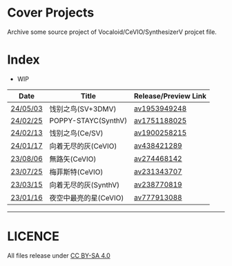# Cover Projects
Archive some source project of Vocaloid/CeVIO/SynthesizerV projcet file.

# Index
- WIP

| Date                               | Title                 | Release/Preview Link                                        |
| ---------------------------------- | --------------------- | ----------------------------------------------------------- |
| [24/05/03](./240503饯别之鸟)       | 饯别之鸟(SV+3DMV)     | [av1953949248](https://www.bilibili.com/video/av1953949248) |
| [24/02/25](./240225POPPY)          | POPPY-STAYC(SynthV)   | [av1751188025](https://www.bilibili.com/video/av1751188025) |
| [24/02/13](./240213饯别之鸟)       | 饯别之鸟(Ce/SV)       | [av1900258215](https://www.bilibili.com/video/av1900258215) |
| [24/01/17](./240117向着无尽的灰)   | 向着无尽的灰(CeVIO)   | [av438421289](https://www.bilibili.com/video/av438421289)   |
| [23/08/06](./230806無路矢)         | 無路矢(CeVIO)         | [av274468142](https://www.bilibili.com/video/av274468142)   |
| [23/07/25](./230725梅菲斯特)       | 梅菲斯特(CeVIO)       | [av231343707](https://www.bilibili.com/video/av231343707)   |
| [23/03/15](./230315向着无尽的灰)   | 向着无尽的灰(SynthV)  | [av238770819](https://www.bilibili.com/video/av238770819)   |
| [23/01/16](./230116夜空中最亮的星) | 夜空中最亮的星(CeVIO) | [av777913088](https://www.bilibili.com/video/av777913088)   |

---

# LICENCE
All files release under [CC BY-SA 4.0](https://creativecommons.org/licenses/by-sa/4.0/)
